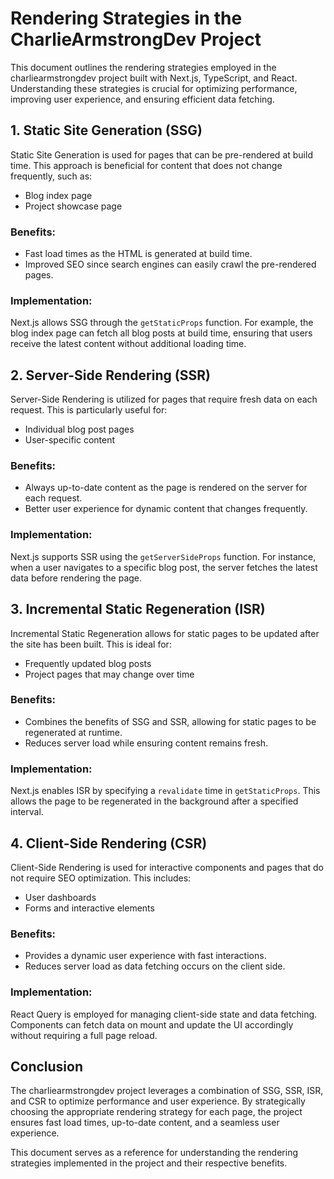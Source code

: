 # Rendering Strategies in the CharlieArmstrongDev Project

This document outlines the rendering strategies employed in the charliearmstrongdev project built with Next.js, TypeScript, and React. Understanding these strategies is crucial for optimizing performance, improving user experience, and ensuring efficient data fetching.

## 1. Static Site Generation (SSG)

Static Site Generation is used for pages that can be pre-rendered at build time. This approach is beneficial for content that does not change frequently, such as:

- Blog index page
- Project showcase page

### Benefits:
- Fast load times as the HTML is generated at build time.
- Improved SEO since search engines can easily crawl the pre-rendered pages.

### Implementation:
Next.js allows SSG through the `getStaticProps` function. For example, the blog index page can fetch all blog posts at build time, ensuring that users receive the latest content without additional loading time.

## 2. Server-Side Rendering (SSR)

Server-Side Rendering is utilized for pages that require fresh data on each request. This is particularly useful for:

- Individual blog post pages
- User-specific content

### Benefits:
- Always up-to-date content as the page is rendered on the server for each request.
- Better user experience for dynamic content that changes frequently.

### Implementation:
Next.js supports SSR using the `getServerSideProps` function. For instance, when a user navigates to a specific blog post, the server fetches the latest data before rendering the page.

## 3. Incremental Static Regeneration (ISR)

Incremental Static Regeneration allows for static pages to be updated after the site has been built. This is ideal for:

- Frequently updated blog posts
- Project pages that may change over time

### Benefits:
- Combines the benefits of SSG and SSR, allowing for static pages to be regenerated at runtime.
- Reduces server load while ensuring content remains fresh.

### Implementation:
Next.js enables ISR by specifying a `revalidate` time in `getStaticProps`. This allows the page to be regenerated in the background after a specified interval.

## 4. Client-Side Rendering (CSR)

Client-Side Rendering is used for interactive components and pages that do not require SEO optimization. This includes:

- User dashboards
- Forms and interactive elements

### Benefits:
- Provides a dynamic user experience with fast interactions.
- Reduces server load as data fetching occurs on the client side.

### Implementation:
React Query is employed for managing client-side state and data fetching. Components can fetch data on mount and update the UI accordingly without requiring a full page reload.

## Conclusion

The charliearmstrongdev project leverages a combination of SSG, SSR, ISR, and CSR to optimize performance and user experience. By strategically choosing the appropriate rendering strategy for each page, the project ensures fast load times, up-to-date content, and a seamless user experience. 

This document serves as a reference for understanding the rendering strategies implemented in the project and their respective benefits.